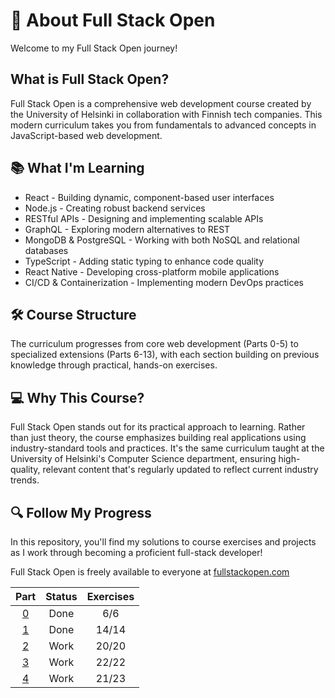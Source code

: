 # 🚀 About Full Stack Open

Welcome to my Full Stack Open journey!

## What is Full Stack Open?

Full Stack Open is a comprehensive web development course created by the University of Helsinki in collaboration with Finnish tech companies. This modern curriculum takes you from fundamentals to advanced concepts in JavaScript-based web development.

## 📚 What I'm Learning

- React - Building dynamic, component-based user interfaces
- Node.js - Creating robust backend services
- RESTful APIs - Designing and implementing scalable APIs
- GraphQL - Exploring modern alternatives to REST
- MongoDB & PostgreSQL - Working with both NoSQL and relational databases
- TypeScript - Adding static typing to enhance code quality
- React Native - Developing cross-platform mobile applications
- CI/CD & Containerization - Implementing modern DevOps practices

## 🛠️ Course Structure

The curriculum progresses from core web development (Parts 0-5) to specialized extensions (Parts 6-13), with each section building on previous knowledge through practical, hands-on exercises.

## 💻 Why This Course?

Full Stack Open stands out for its practical approach to learning. Rather than just theory, the course emphasizes building real applications using industry-standard tools and practices. It's the same curriculum taught at the University of Helsinki's Computer Science department, ensuring high-quality, relevant content that's regularly updated to reflect current industry trends.

## 🔍 Follow My Progress

In this repository, you'll find my solutions to course exercises and projects as I work through becoming a proficient full-stack developer!

Full Stack Open is freely available to everyone at [fullstackopen.com](https://fullstackopen.com)

|     Part      | Status | Exercises |
| :-----------: | :----: | :-------: |
| [0](./part0/) |  Done  |    6/6    |
| [1](./part1/) |  Done  |   14/14   |
| [2](./part2/) |  Work  |   20/20   |
| [3](./part3/) |  Work  |   22/22   |
| [4](./part4/) |  Work  |   21/23   |
